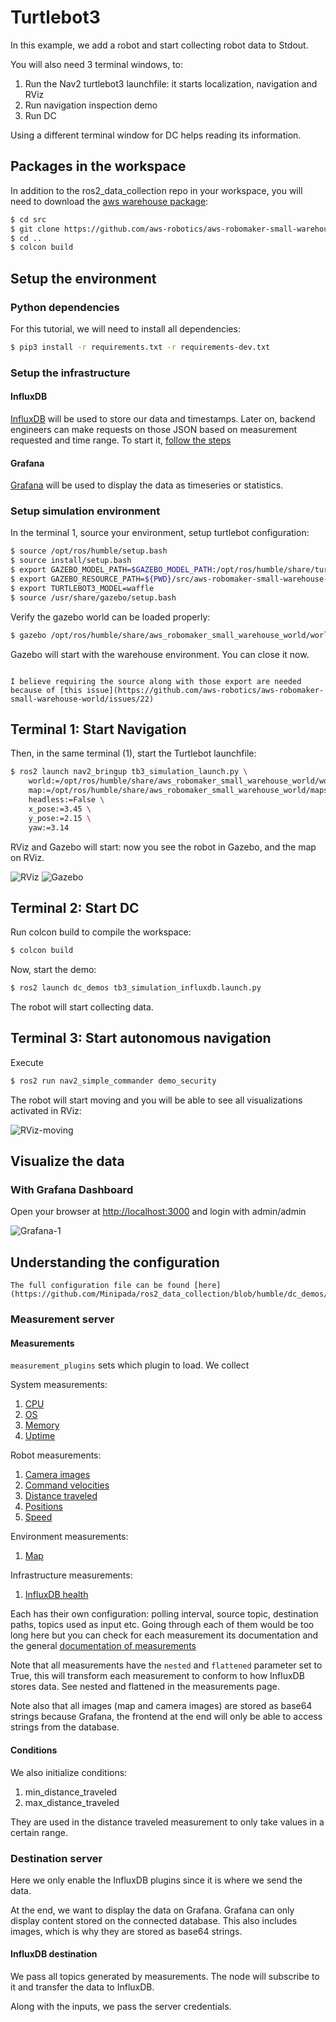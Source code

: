 # Turtlebot3

In this example, we add a robot and start collecting robot data to Stdout.

You will also need 3 terminal windows, to:

1. Run the Nav2 turtlebot3 launchfile: it starts localization, navigation and RViz
2. Run navigation inspection demo
3. Run DC

Using a different terminal window for DC helps reading its information.

## Packages in the workspace

In addition to the ros2_data_collection repo in your workspace, you will need to download the [aws warehouse package](https://github.com/aws-robotics/aws-robomaker-small-warehouse-world/tree/ros2):

```bash
$ cd src
$ git clone https://github.com/aws-robotics/aws-robomaker-small-warehouse-world.git -b ros2
$ cd ..
$ colcon build
```

## Setup the environment
### Python dependencies

For this tutorial, we will need to install all dependencies:

```bash
$ pip3 install -r requirements.txt -r requirements-dev.txt
```

### Setup the infrastructure
#### InfluxDB
[InfluxDB](https://www.influxdata.com/) will be used to store our data and timestamps. Later on, backend engineers can make requests on those JSON based on measurement requested and time range. To start it, [follow the steps](../infrastructure_setup/influxdb.md)

#### Grafana
[Grafana](https://grafana.com/) will be used to display the data as timeseries or statistics.

### Setup simulation environment
In the terminal 1, source your environment, setup turtlebot configuration:

```bash
$ source /opt/ros/humble/setup.bash
$ source install/setup.bash
$ export GAZEBO_MODEL_PATH=$GAZEBO_MODEL_PATH:/opt/ros/humble/share/turtlebot3_gazebo/models
$ export GAZEBO_RESOURCE_PATH=${PWD}/src/aws-robomaker-small-warehouse-world/
$ export TURTLEBOT3_MODEL=waffle
$ source /usr/share/gazebo/setup.bash
```

Verify the gazebo world can be loaded properly:

```bash
$ gazebo /opt/ros/humble/share/aws_robomaker_small_warehouse_world/worlds/no_roof_small_warehouse/no_roof_small_warehouse.world
```

Gazebo will start with the warehouse environment. You can close it now.

```admonish info

I believe requiring the source along with those export are needed because of [this issue](https://github.com/aws-robotics/aws-robomaker-small-warehouse-world/issues/22)
```

## Terminal 1: Start Navigation

Then, in the same terminal (1), start the Turtlebot launchfile:

```bash
$ ros2 launch nav2_bringup tb3_simulation_launch.py \
    world:=/opt/ros/humble/share/aws_robomaker_small_warehouse_world/worlds/no_roof_small_warehouse/no_roof_small_warehouse.world \
    map:=/opt/ros/humble/share/aws_robomaker_small_warehouse_world/maps/005/map.yaml \
    headless:=False \
    x_pose:=3.45 \
    y_pose:=2.15 \
    yaw:=3.14
```

RViz and Gazebo will start: now you see the robot in Gazebo, and the map on RViz.

![RViz](../../images/demos-tb3_aws_minio_pgsql-rviz-1.png)
![Gazebo](../../images/demos-tb3_aws_minio_pgsql-gz-1.png)

## Terminal 2: Start DC
Run colcon build to compile the workspace:

```bash
$ colcon build
```

Now, start the demo:

```bash
$ ros2 launch dc_demos tb3_simulation_influxdb.launch.py
```

The robot will start collecting data.

## Terminal 3: Start autonomous navigation

Execute

```bash
$ ros2 run nav2_simple_commander demo_security
```

The robot will start moving and you will be able to see all visualizations activated in RViz:

![RViz-moving](../../images/demos-tb3_aws_minio_pgsql-rviz-2.png)

## Visualize the data

### With Grafana Dashboard
Open your browser at [http://localhost:3000](http://localhost:3000) and login with admin/admin

![Grafana-1](../../images/grafana-1.png)

## Understanding the configuration
```admonish info
The full configuration file can be found [here](https://github.com/Minipada/ros2_data_collection/blob/humble/dc_demos/params/tb3_simulation_influxdb.yaml).
```

### Measurement server
#### Measurements
`measurement_plugins` sets which plugin to load. We collect

System measurements:

1. [CPU](../measurements/cpu.md)
2. [OS](../measurements/os.md)
3. [Memory](../measurements/memory.md)
4. [Uptime](../measurements/uptime.md)

Robot measurements:

1. [Camera images](../measurements/camera.md)
2. [Command velocities](../measurements/cmd_vel.md)
3. [Distance traveled](../measurements/distance_traveled.md)
4. [Positions](../measurements/position.md)
5. [Speed](../measurements/speed.md)

Environment measurements:

1. [Map](../measurements/map.md)

Infrastructure measurements:

1. [InfluxDB health](../measurements/tcp_health.md)

Each has their own configuration: polling interval, source topic, destination paths, topics used as input etc. Going through each of them would be too long here but you can check for each measurement its documentation and the general [documentation of measurements](../measurements.md)

Note that all measurements have the `nested` and `flattened` parameter set to True, this will transform each measurement to conform to how InfluxDB stores data. See nested and flattened in the measurements page.

Note also that all images (map and camera images) are stored as base64 strings because Grafana, the frontend at the end will only be able to access strings from the database.

#### Conditions
We also initialize conditions:

1. min_distance_traveled
2. max_distance_traveled

They are used in the distance traveled measurement to only take values in a certain range.

### Destination server

Here we only enable the InfluxDB plugins since it is where we send the data.

At the end, we want to display the data on Grafana. Grafana can only display content stored on the connected database. This also includes images, which is why they are stored as base64 strings.

#### InfluxDB destination
We pass all topics generated by measurements. The node will subscribe to it and transfer the data to InfluxDB.

Along with the inputs, we pass the server credentials.

